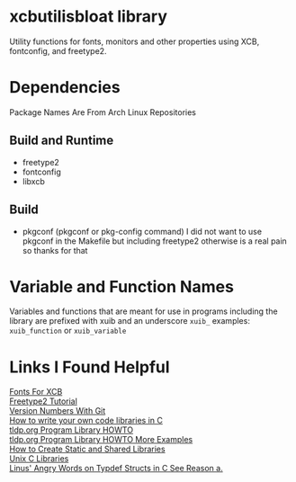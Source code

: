 # xcbutilisbloat library
Utility functions for fonts, monitors and other properties using XCB, fontconfig, and freetype2.
# Dependencies
Package Names Are From Arch Linux Repositories
## Build and Runtime
- freetype2
- fontconfig
- libxcb
## Build
- pkgconf (pkgconf or pkg-config command)
I did not want to use pkgconf in the Makefile but including freetype2 otherwise is a real pain so thanks for that
# Variable and Function Names
Variables and functions that are meant for use in programs including the library are prefixed with xuib and an underscore `xuib_` examples: `xuib_function` or `xuib_variable`<br  />
# Links I Found Helpful
[Fonts For XCB](https://venam.nixers.net/blog/unix/2018/09/02/fonts-xcb.html)<br  />
[Freetype2 Tutorial](https://freetype.org/freetype2/docs/tutorial/step1.html)<br  />
[Version Numbers With Git](https://stackoverflow.com/questions/37814286/how-to-manage-the-version-number-in-git)<br  />
[How to write your own code libraries in C](https://www.youtube.com/watch?v=JbHmin2Wtmc)<br  />
[tldp.org Program Library HOWTO](https://tldp.org/HOWTO/Program-Library-HOWTO/index.html)<br  />
[tldp.org Program Library HOWTO More Examples](https://tldp.org/HOWTO/Program-Library-HOWTO/more-examples.html#AEN288)<br  />
[How to Create Static and Shared Libraries](https://stackoverflow.com/questions/27023593/makefile-how-to-create-both-static-and-shared-libraries-in-c)<br  />
[Unix C Libraries](https://docencia.ac.upc.edu/FIB/USO/Bibliografia/unix-c-libraries.html)<br  />
[Linus' Angry Words on Typdef Structs in C See Reason a.](https://www.kernel.org/doc/html/latest/process/coding-style.html#typedefs)<br  />
